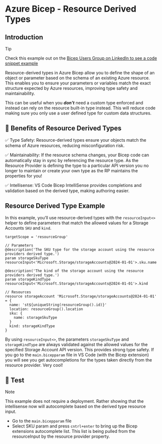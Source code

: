 # Azure Bicep - Resource Derived Types

## Introduction

> [!TIP]
> Check this example out on the [Bicep Users Group on LinkedIn to see a code snippet example](https://www.linkedin.com/feed/update/urn:li:activity:7360935609323958272?utm_source=share&utm_medium=member_ios&rcm=ACoAABQc0g0BE6cF8NVeQPgDN4PQqnuxftB0rTE)

Resource-derived types in Azure Bicep allow you to define the shape of an object or parameter based on the schema of an existing Azure resource. This enables you to ensure your parameters or variables match the exact structure expected by Azure resources, improving type safety and maintainability.

This can be useful when you ***don't*** need a custom type enforced and instead can rely on the resource built-in type instead. This will reduce code making sure you only use a user defined type for custom data structures.

## 📃 Benefits of Resource Derived Types

✅ Type Safety: Resource-derived types ensure your objects match the schema of Azure resources, reducing misconfiguration risk.

✅ Maintainability: If the resource schema changes, your Bicep code can automatically stay in sync by referencing the resource type. As the Resource Provider is defining the type to a particular API version you no longer to maintain or create your own type as the RP maintains the properties for you!

✅ Intellisense: VS Code Bicep IntelliSense provides completions and validation based on the derived type, making authoring easier.

## Resource Derived Type Example

In this example, you’ll use resource-derived types with the `resourceInput<>` helper to define parameters that match the allowed values for a Storage Accounts `SKU` and `kind`.

```bicep
targetScope = 'resourceGroup'

// Parameters
@description('The SKU type for the storage account using the resource providers derived type.')
param storageSkuType resourceInput<'Microsoft.Storage/storageAccounts@2024-01-01'>.sku.name

@description('The kind of the storage account using the resource providers derived type.')
param storageKindType resourceInput<'Microsoft.Storage/storageAccounts@2024-01-01'>.kind

// Resources
resource storageAccount 'Microsoft.Storage/storageAccounts@2024-01-01' = {
  name: 'st${uniqueString(resourceGroup().id)}'
  location: resourceGroup().location
  sku: {
    name: storageSkuType
  }
  kind: storageKindType
}
```

By using `resourceInput<>`, the parameters `storageSkuType` and `storageKindType` are always validated against the allowed values for the specified Storage Account API version. This provides strong type safety. If you go to the `main.bicepparam` file in VS Code (with the Bicep extension) you will see you get autocompletions for the types taken directly from the resource provider. Very cool!

## 🚀 Test

> [!NOTE]
> This example does not require a deployment. Rather showing that the intellisense now will autocomplete based on the derived type resource input.

- Go to the `main.bicepparam` file
- Select SKU param and press `cntrl+enter` to bring up the Bicep extensions autocomplete list. This list is being pulled from the resourceInput by the resource provider property.
